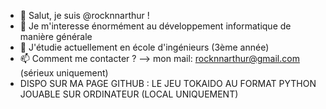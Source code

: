 - 👋 Salut, je suis @rocknnarthur !
- 👀 Je m'interesse énormément au développement informatique de manière générale
- 🌱 J'étudie actuellement en école d'ingénieurs (3ème année)
- 📫 Comment me contacter ? --> mon mail: rocknnarthur@gmail.com (sérieux uniquement)
- DISPO SUR MA PAGE GITHUB : LE JEU TOKAIDO AU FORMAT PYTHON JOUABLE SUR ORDINATEUR (LOCAL UNIQUEMENT)

<!---
rocknnarthur/rocknnarthur is a ✨ special ✨ repository because its `README.md` (this file) appears on your GitHub profile.
You can click the Preview link to take a look at your changes.
--->
